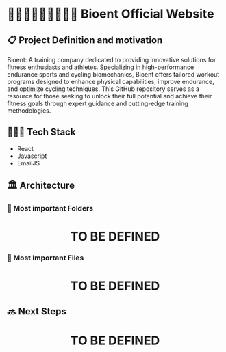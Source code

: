 # 🏊🏼‍♂️🚵🏼‍♂️🏃🏼‍♂️ Bioent Official Website

## 📋 Project Definition and motivation

Bioent: A training company dedicated to providing innovative solutions for fitness enthusiasts and athletes. Specializing in high-performance endurance sports and cycling biomechanics, Bioent offers tailored workout programs designed to enhance physical capabilities, improve endurance, and optimize cycling techniques. This GitHub repository serves as a resource for those seeking to unlock their full potential and achieve their fitness goals through expert guidance and cutting-edge training methodologies.

## 👨🏼‍💻 Tech Stack

- React
- Javascript
- EmailJS

## 🏛 Architecture

### 📂 Most important Folders

# <center>TO BE DEFINED</center>

### 📑 Most Important Files

# <center>TO BE DEFINED</center>

## 🔜 Next Steps

# <center>TO BE DEFINED</center>